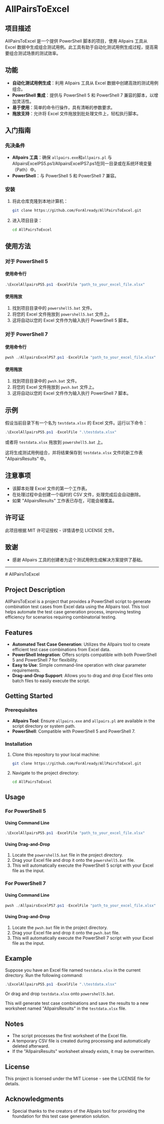 # AllPairsToExcel

## 项目描述

AllPairsToExcel 是一个提供 PowerShell 脚本的项目，使用 Allpairs 工具从 Excel 数据中生成组合测试用例。此工具有助于自动化测试用例生成过程，提高需要组合测试场景的测试效率。

## 功能

- **自动化测试用例生成**：利用 Allpairs 工具从 Excel 数据中创建高效的测试用例组合。
- **PowerShell 集成**：提供与 PowerShell 5 和 PowerShell 7 兼容的脚本，以增加灵活性。
- **易于使用**：简单的命令行操作，具有清晰的参数要求。
- **拖放支持**：允许将 Excel 文件拖放到批处理文件上，轻松执行脚本。

## 入门指南

### 先决条件

- **Allpairs 工具**：确保 `allpairs.exe`和`allpairs.pl` 与AllpairsExcelPS5.ps1/AllpairsExcelPS7.ps1在同一目录或在系统环境变量（Path）中。
- **PowerShell**：与 PowerShell 5 和 PowerShell 7 兼容。

### 安装

1. 将此仓库克隆到本地计算机：
   ```bash
   git clone https://github.com/ForAlready/AllPairsToExcel.git
   ```
2. 进入项目目录：
   ```bash
   cd AllPairsToExcel
   ```

## 使用方法

### 对于 PowerShell 5

#### 使用命令行
```powershell
.\ExcelAllpairsPS5.ps1 -ExcelFile "path_to_your_excel_file.xlsx"
```

#### 使用拖放
1. 找到项目目录中的 `powershell5.bat` 文件。
2. 将您的 Excel 文件拖放到 `powershell5.bat` 文件上。
3. 这将自动以您的 Excel 文件作为输入执行 PowerShell 5 脚本。

### 对于 PowerShell 7

#### 使用命令行
```powershell
pwsh ./AllpairsExcelPS7.ps1 -ExcelFile "path_to_your_excel_file.xlsx"
```

#### 使用拖放
1. 找到项目目录中的 `pwsh.bat` 文件。
2. 将您的 Excel 文件拖放到 `pwsh.bat` 文件上。
3. 这将自动以您的 Excel 文件作为输入执行 PowerShell 7 脚本。

## 示例

假设当前目录下有一个名为 `testdata.xlsx` 的 Excel 文件。运行以下命令：

```powershell
.\ExcelAllpairsPS5.ps1 -ExcelFile ".\testdata.xlsx"
```

或者将 `testdata.xlsx` 拖放到 `powershell5.bat` 上。

这将生成测试用例组合，并将结果保存到 `testdata.xlsx` 文件的新工作表 "AllpairsResults" 中。

## 注意事项

- 该脚本处理 Excel 文件的第一个工作表。
- 在处理过程中会创建一个临时的 CSV 文件，处理完成后会自动删除。
- 如果 "AllpairsResults" 工作表已存在，可能会被覆盖。

## 许可证

此项目根据 MIT 许可证授权 - 详情请参见 LICENSE 文件。

## 致谢

- 感谢 Allpairs 工具的创建者为这个测试用例生成解决方案提供了基础。

<hr>
# AllPairsToExcel

## Project Description

AllPairsToExcel is a project that provides a PowerShell script to generate combination test cases from Excel data using the Allpairs tool. This tool helps automate the test case generation process, improving testing efficiency for scenarios requiring combinatorial testing.

## Features

- **Automated Test Case Generation**: Utilizes the Allpairs tool to create efficient test case combinations from Excel data.
- **PowerShell Integration**: Offers scripts compatible with both PowerShell 5 and PowerShell 7 for flexibility.
- **Easy to Use**: Simple command-line operation with clear parameter requirements.
- **Drag-and-Drop Support**: Allows you to drag and drop Excel files onto batch files to easily execute the script.

## Getting Started

### Prerequisites

- **Allpairs Tool**: Ensure `allpairs.exe` and `allpairs.pl` are available in the script directory or system path.
- **PowerShell**: Compatible with PowerShell 5 and PowerShell 7.

### Installation

1. Clone this repository to your local machine:
   ```bash
   git clone https://github.com/ForAlready/AllPairsToExcel.git
   ```
2. Navigate to the project directory:
   ```bash
   cd AllPairsToExcel
   ```

## Usage

### For PowerShell 5

#### Using Command Line
```powershell
.\ExcelAllpairsPS5.ps1 -ExcelFile "path_to_your_excel_file.xlsx"
```

#### Using Drag-and-Drop
1. Locate the `powershell5.bat` file in the project directory.
2. Drag your Excel file and drop it onto the `powershell5.bat` file.
3. This will automatically execute the PowerShell 5 script with your Excel file as the input.

### For PowerShell 7

#### Using Command Line
```powershell
pwsh ./AllpairsExcelPS7.ps1 -ExcelFile "path_to_your_excel_file.xlsx"
```

#### Using Drag-and-Drop
1. Locate the `pwsh.bat` file in the project directory.
2. Drag your Excel file and drop it onto the `pwsh.bat` file.
3. This will automatically execute the PowerShell 7 script with your Excel file as the input.

## Example

Suppose you have an Excel file named `testdata.xlsx` in the current directory. Run the following command:

```powershell
.\ExcelAllpairsPS5.ps1 -ExcelFile ".\testdata.xlsx"
```

Or drag and drop `testdata.xlsx` onto `powershell5.bat`.

This will generate test case combinations and save the results to a new worksheet named "AllpairsResults" in the `testdata.xlsx` file.

## Notes

- The script processes the first worksheet of the Excel file.
- A temporary CSV file is created during processing and automatically deleted afterward.
- If the "AllpairsResults" worksheet already exists, it may be overwritten.

## License

This project is licensed under the MIT License - see the LICENSE file for details.

## Acknowledgments

- Special thanks to the creators of the Allpairs tool for providing the foundation for this test case generation solution.
